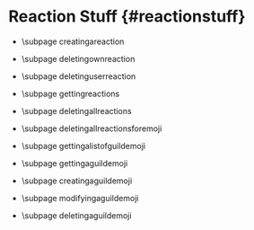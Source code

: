 Reaction Stuff {#reactionstuff}
============
- \subpage creatingareaction

- \subpage deletingownreaction

- \subpage deletinguserreaction

- \subpage gettingreactions

- \subpage deletingallreactions

- \subpage deletingallreactionsforemoji

- \subpage gettingalistofguildemoji

- \subpage gettingaguildemoji

- \subpage creatingaguildemoji

- \subpage modifyingaguildemoji

- \subpage deletingaguildemoji
